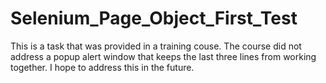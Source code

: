 # Selenium_Page_Object_First_Test

This is a task that was provided in a training couse.  The course did not address a popup alert window that keeps the last three lines from working together.  I hope to address this in the future. 

